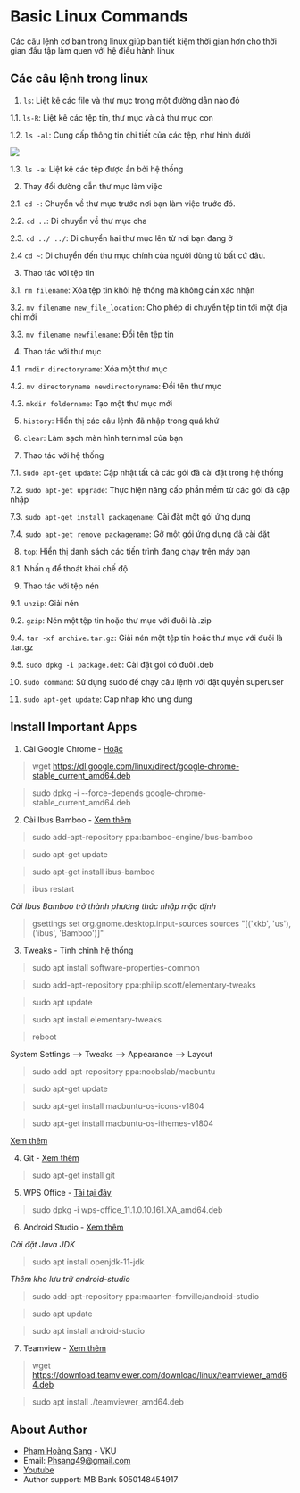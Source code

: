 # Basic Linux Commands
Các câu lệnh cơ bản trong linux giúp bạn tiết kiệm thời gian hơn cho thời gian đầu tập làm quen với hệ điều hành linux

## Các câu lệnh trong linux
1. `ls`: Liệt kê các file và thư mục trong một đường dẫn nào đó

1.1. `ls-R`: Liệt kê các tệp tin, thư mục và cả thư mục con

1.2. `ls -al`: Cung cấp thông tin chi tiết của các tệp, như hình dưới

<img src="https://www.guru99.com/images/ls-al(2).png">

1.3. `ls -a`: Liệt kê các tệp được ẩn bởi hệ thống

2. Thay đổi đường dẫn thư mục làm việc

2.1. `cd -`: Chuyển về thư mục trước nơi bạn làm việc trước đó.

2.2. `cd ..`: Di chuyển về thư mục cha

2.3. `cd ../ ../`: Di chuyển hai thư mục lên từ nơi bạn đang ở

2.4 `cd ~`: Di chuyển đến thư mục chính của người dùng từ bất cứ đâu.

3. Thao tác với tệp tin

3.1. `rm filename`: Xóa tệp tin khỏi hệ thống mà không cần xác nhận

3.2. `mv filename new_file_location`: Cho phép di chuyển tệp tin tới một địa chỉ mới

3.3. `mv filename newfilename`: Đổi tên tệp tin

4. Thao tác với thư mục

4.1. `rmdir directoryname`: Xóa một thư mục

4.2. `mv directoryname newdirectoryname`: Đổi tên thư mục

4.3. `mkdir foldername`: Tạo một thư mục mới

5. `history`: Hiển thị các câu lệnh đã nhập trong quá khứ

6. `clear`: Làm sạch màn hình ternimal của bạn

7. Thao tác với hệ thống

7.1. `sudo apt-get update`: Cập nhật tất cả các gói đã cài đặt trong hệ thống

7.2. `sudo apt-get upgrade`: Thực hiện nâng cấp phần mềm từ các gói đã cập nhập 

7.3. `sudo apt-get install packagename`: Cài đặt một gói ứng dụng

7.4. `sudo apt-get remove packagename`: Gỡ một gói ứng dụng đã cài đặt

8. `top`: Hiển thị danh sách các tiến trình đang chạy trên máy bạn

8.1. Nhấn `q` để thoát khỏi chế độ 

9. Thao tác với tệp nén

9.1. `unzip`: Giải nén

9.2. `gzip`: Nén một tệp tin hoặc thư mục với đuôi là .zip

9.4. `tar -xf archive.tar.gz`: Giải nén một tệp tin hoặc thư mục với đuôi là .tar.gz

9.5. `sudo dpkg -i package.deb`: Cài đặt gói có đuôi .deb

10. `sudo command`: Sử dụng sudo để chạy câu lệnh với đặt quyền superuser

11. `sudo apt-get update`: Cap nhap kho ung dung

## Install Important Apps

1. Cài Google Chrome - [Hoặc](https://itsfoss.com/install-chrome-ubuntu/)
> wget https://dl.google.com/linux/direct/google-chrome-stable_current_amd64.deb

> sudo dpkg -i --force-depends google-chrome-stable_current_amd64.deb

2. Cài Ibus Bamboo - [Xem thêm](https://github.com/BambooEngine/ibus-bamboo)
> sudo add-apt-repository ppa:bamboo-engine/ibus-bamboo

> sudo apt-get update 

> sudo apt-get install ibus-bamboo

> ibus restart

*Cài Ibus Bamboo trở thành phương thức nhập mặc định*

> gsettings set org.gnome.desktop.input-sources sources "[('xkb', 'us'), ('ibus', 'Bamboo')]"

3. Tweaks - Tinh chỉnh hệ thống
> sudo apt install software-properties-common

> sudo add-apt-repository ppa:philip.scott/elementary-tweaks

> sudo apt update

> sudo apt install elementary-tweaks

> reboot

System Settings --> Tweaks --> Appearance --> Layout

> sudo add-apt-repository ppa:noobslab/macbuntu

> sudo apt-get update

> sudo apt-get install macbuntu-os-icons-v1804

> sudo apt-get install macbuntu-os-ithemes-v1804

[Xem thêm](https://www.noobslab.com/p/themes-icons.html)

4. Git - [Xem thêm](https://git-scm.com/download/linux)
> sudo apt-get install git

5. WPS Office - [Tải tại đây](https://linux.wps.com/) 
> sudo dpkg -i wps-office_11.1.0.10.161.XA_amd64.deb

6. Android Studio - [Xem thêm](https://developer.android.com/studio/install)

*Cài đặt Java JDK*

> sudo apt install openjdk-11-jdk

*Thêm kho lưu trữ android-studio*

> sudo add-apt-repository ppa:maarten-fonville/android-studio

> sudo apt update

> sudo apt install android-studio

7. Teamview - [Xem thêm](https://community.teamviewer.com/English/kb/articles/45-how-to-install-teamviewer-on-ubuntu)
> wget https://download.teamviewer.com/download/linux/teamviewer_amd64.deb

> sudo apt install ./teamviewer_amd64.deb

## About Author
* [Phạm Hoàng Sang](https://www.facebook.com/HoangSang17TH/) - VKU
* Email: Phsang49@gmail.com
* [Youtube](https://www.youtube.com/channel/UCFovmhE6wmj-6doJKKURaiA)
* Author support: MB Bank 5050148454917
